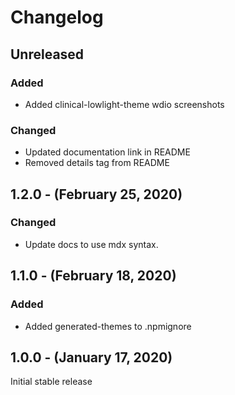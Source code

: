 Changelog
=========

Unreleased
----------
### Added
* Added clinical-lowlight-theme wdio screenshots

### Changed
* Updated documentation link in README
* Removed details tag from README

1.2.0 - (February 25, 2020)
------------------
### Changed
* Update docs to use mdx syntax.

1.1.0 - (February 18, 2020)
------------------
### Added
* Added generated-themes to .npmignore

1.0.0 - (January 17, 2020)
------------------
Initial stable release
